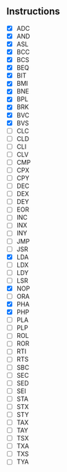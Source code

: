 ## Instructions
- [x] ADC
- [x] AND
- [x] ASL
- [x] BCC
- [x] BCS
- [x] BEQ
- [x] BIT
- [x] BMI
- [x] BNE
- [x] BPL
- [x] BRK
- [x] BVC
- [x] BVS
- [ ] CLC
- [ ] CLD
- [ ] CLI
- [ ] CLV
- [ ] CMP
- [ ] CPX
- [ ] CPY
- [ ] DEC
- [ ] DEX
- [ ] DEY
- [ ] EOR
- [ ] INC
- [ ] INX
- [ ] INY
- [ ] JMP
- [ ] JSR
- [x] LDA
- [ ] LDX
- [ ] LDY
- [ ] LSR
- [x] NOP
- [ ] ORA
- [x] PHA
- [x] PHP
- [ ] PLA
- [ ] PLP
- [ ] ROL
- [ ] ROR
- [ ] RTI
- [ ] RTS
- [ ] SBC
- [ ] SEC
- [ ] SED
- [ ] SEI
- [ ] STA
- [ ] STX
- [ ] STY
- [ ] TAX
- [ ] TAY
- [ ] TSX
- [ ] TXA
- [ ] TXS
- [ ] TYA
